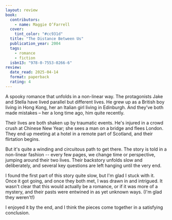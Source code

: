```yaml
---
layout: review
book:
  contributors:
    - name: Maggie O’Farrell
  cover:
    tint_color: "#cc931d"
  title: "The Distance Between Us"
  publication_year: 2004
  tags:
    - romance
    - fiction
  isbn13: "978-0-7553-0266-6"
review:
  date_read: 2025-04-14
  format: paperback
  rating: 4
---
```

A spooky romance that unfolds in a non-linear way.
The protagonists Jake and Stella have lived parallel but different lives.
He grew up as a British boy living in Hong Kong, her an Italian girl living in Edinburgh.
And they’ve both made mistakes – her a long time ago, him quite recently.

Their lives are both shaken up by traumatic events.
He's injured in a crowd crush at Chinese New Year; she sees a man on a bridge and flees London.
They end up meeting at a hotel in a remote part of Scotland, and their flirtation begins.

But it's quite a winding and circuitous path to get there.
The story is told in a non-linear fashion -- every few pages, we change time or perspective, jumping around their two lives.
Their backstory unfolds slow and deliberately, and several key questions are left hanging until the very end.

I found the first part of this story quite slow, but I'm glad I stuck with it. 
Once it got going, and once they both met, I was drawn in and intrigued.
It wasn't clear that this would actually be a romance, or if it was more of a mystery, and their pasts were entwined in as yet unknown ways.
(I'm glad they weren't!)

I enjoyed it by the end, and I think the pieces come together in a satisfying conclusion.
